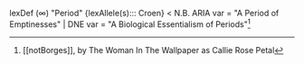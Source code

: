 
lexDef (∞) "Period" {lexAllele(s)::: Croen} < N.B. ARIA var = "A Period of Emptinesses" | DNE var = "A Biological Essentialism of Periods"[^PeriodCroen]

[^PeriodCroen]: [[notBorges]], by The Woman In The Wallpaper as Callie Rose Petal
